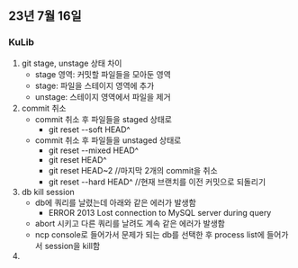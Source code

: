 ## 23년 7월 16일

### KuLib
1. git stage, unstage 상태 차이
    - stage 영역: 커밋할 파일들을 모아둔 영역
    - stage: 파일을 스테이지 영역에 추가
    - unstage: 스테이지 영역에서 파일을 제거
2. commit 취소
    - commit 취소 후 파일들을 staged 상태로
        - git reset --soft HEAD^
    - commit 취소 후 파일들을 unstaged 상태로
        - git reset --mixed HEAD^
        - git reset HEAD^
        - git reset HEAD~2 //마지막 2개의 commit을 취소
        - git reset --hard HEAD^ //현재 브랜치를 이전 커밋으로 되돌리기
3. db kill session
    - db에 쿼리를 날렸는데 아래와 같은 에러가 발생함
        - ERROR 2013 Lost connection to MySQL server during query
    - abort 시키고 다른 쿼리를 날려도 계속 같은 에러가 발생함
    - ncp console로 들어가서 문제가 되는 db를 선택한 후 process list에 들어가서 session을 kill함
4. 